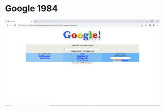 # Google 1984

![Google 1984](https://github.com/erkansrli/patika-odev/blob/master/CssOdev/Cssodev2/img/Google1984.png)
